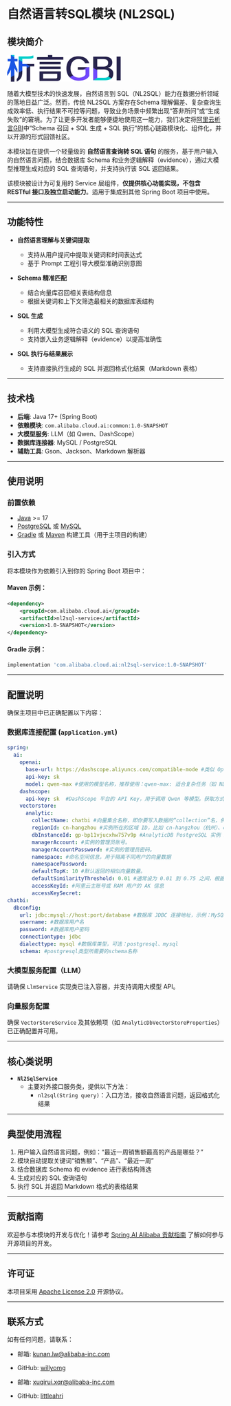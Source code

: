# 自然语言转SQL模块 (NL2SQL)

## 模块简介

![img.png](img.png)

随着大模型技术的快速发展，自然语言到 SQL（NL2SQL）能力在数据分析领域的落地日益广泛。然而，传统 NL2SQL 方案存在Schema 理解偏差、复杂查询生成效率低、执行结果不可控等问题，导致业务场景中频繁出现“答非所问”或“生成失败”的窘境。为了让更多开发者能够便捷地使用这一能力，我们决定将[阿里云析言GBI](https://bailian.console.aliyun.com/xiyan#/home)中“Schema 召回 + SQL 生成 + SQL 执行”的核心链路模块化、组件化，并以开源的形式回馈社区。

本模块旨在提供一个轻量级的 **自然语言查询转 SQL 语句** 的服务，基于用户输入的自然语言问题，结合数据库 Schema 和业务逻辑解释（evidence），通过大模型推理生成对应的 SQL 查询语句，并支持执行该 SQL 返回结果。

该模块被设计为可复用的 Service 层组件，**仅提供核心功能实现，不包含 RESTful 接口及独立启动能力**。适用于集成到其他 Spring Boot 项目中使用。

---

## 功能特性

- **自然语言理解与关键词提取**
  - 支持从用户提问中提取关键词和时间表达式
  - 基于 Prompt 工程引导大模型准确识别意图

- **Schema 精准匹配**
  - 结合向量库召回相关表结构信息
  - 根据关键词和上下文筛选最相关的数据库表结构

- **SQL 生成**
  - 利用大模型生成符合语义的 SQL 查询语句
  - 支持嵌入业务逻辑解释（evidence）以提高准确性

- **SQL 执行与结果展示**
  - 支持直接执行生成的 SQL 并返回格式化结果（Markdown 表格）

---

## 技术栈

- **后端**: Java 17+ (Spring Boot)
- **依赖模块**: `com.alibaba.cloud.ai:common:1.0-SNAPSHOT`
- **大模型服务**: LLM（如 Qwen、DashScope）
- **数据库连接器**: MySQL / PostgreSQL
- **辅助工具**: Gson、Jackson、Markdown 解析器

---

## 使用说明

### 前置依赖

- [Java](https://www.oracle.com/java/technologies/javase-jdk17-downloads.html) >= 17
- [PostgreSQL](https://www.postgresql.org/) 或 [MySQL](https://www.mysql.com/)
- [Gradle](https://gradle.org/) 或 [Maven](https://maven.apache.org/) 构建工具（用于主项目的构建）

### 引入方式

将本模块作为依赖引入到你的 Spring Boot 项目中：

#### Maven 示例：

```xml
<dependency>
    <groupId>com.alibaba.cloud.ai</groupId>
    <artifactId>nl2sql-service</artifactId>
    <version>1.0-SNAPSHOT</version>
</dependency>
```

#### Gradle 示例：

```groovy
implementation 'com.alibaba.cloud.ai:nl2sql-service:1.0-SNAPSHOT'
```

---

## 配置说明

确保主项目中已正确配置以下内容：

### 数据库连接配置 (`application.yml`)

```yaml
spring:
  ai:
    openai:
      base-url: https://dashscope.aliyuncs.com/compatible-mode #类似 OpenAI 接口风格的兼容地址，这里指向的是阿里云 DashScope 的兼容接口。
      api-key: sk
      model: qwen-max #使用的模型名称，推荐使用：qwen-max: 适合复杂任务（如 NL2SQL）qwen-plus: 平衡性能与成本
    dashscope:
      api-key: sk  #DashScope 平台的 API Key，用于调用 Qwen 等模型。获取方式：登录 DashScope 控制台 → 查看或创建 API Key。
    vectorstore:
      analytic:
        collectName: chatbi #向量集合名称，即你要写入数据的“collection”名，例如 chatbi
        regionId: cn-hangzhou #实例所在的区域 ID，比如 cn-hangzhou（杭州）、cn-beijing（北京）等。
        dbInstanceId: gp-bp11vjucxhw757v9p #AnalyticDB PostgreSQL 实例 ID，例如 gp-bp11vjucxhw757v9p
        managerAccount: #实例的管理员账号。
        managerAccountPassword: #实例的管理员密码。
        namespace: #命名空间信息，用于隔离不同用户的向量数据
        namespacePassword: 
        defaultTopK: 10 #默认返回的相似向量数量。
        defaultSimilarityThreshold: 0.01 #通常设为 0.01 到 0.75 之间，根据实际效果调整。
        accessKeyId: #阿里云主账号或 RAM 用户的 AK 信息
        accessKeySecret: 
chatbi:
  dbconfig:
    url: jdbc:mysql://host:port/database #数据库 JDBC 连接地址，示例：MySQL: jdbc:mysql://host:port/databasePostgreSQL: jdbc:postgresql://host:port/database
    username: #数据库用户名
    password: #数据库用户密码
    connectiontype: jdbc
    dialecttype: mysql #数据库类型，可选：postgresql、mysql
    schema: #postgresql类型所需要的schema名称

```

### 大模型服务配置（LLM）

请确保 `LlmService` 实现类已注入容器，并支持调用大模型 API。

### 向量服务配置

确保 `VectorStoreService` 及其依赖项（如 `AnalyticDbVectorStoreProperties`）已正确配置并可用。

---

## 核心类说明

- **`Nl2SqlService`**
  - 主要对外接口服务类，提供以下方法：
    - `nl2sql(String query)`：入口方法，接收自然语言问题，返回格式化结果

---

## 典型使用流程

1. 用户输入自然语言问题，例如：“最近一周销售额最高的产品是哪些？”
2. 模块自动提取关键词“销售额”、“产品”、“最近一周”
3. 结合数据库 Schema 和 evidence 进行表结构筛选
4. 生成对应的 SQL 查询语句
5. 执行 SQL 并返回 Markdown 格式的表格结果

---

## 贡献指南

欢迎参与本模块的开发与优化！请参考 [Spring AI Alibaba 贡献指南](https://github.com/alibaba/spring-ai-alibaba/blob/main/CONTRIBUTING.md) 了解如何参与开源项目的开发。

---

## 许可证

本项目采用 [Apache License 2.0](https://www.apache.org/licenses/LICENSE-2.0) 开源协议。

---

## 联系方式

如有任何问题，请联系：

- 邮箱: kunan.lw@alibaba-inc.com
- GitHub: [willyomg](https://github.com/willyomg)

- 邮箱: xuqirui.xqr@alibaba-inc.com
- GitHub: [littleahri](https://github.com/littleahri)
